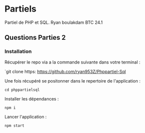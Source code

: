 # Partiels

Partiel de PHP et SQL.
Ryan boulakdam BTC 24.1







## Questions Parties 2 








### Installation

Récupérer le repo via a la commande suivante dans votre terminal :

`git clone https: https://github.com/ryan953Z/Phppartiel-Sql

Une fois récupéré se positonner dans le repertoire de l'application :

`cd phppartielsql`

Installer les dépendances :

`npm i`

Lancer l'application :

`npm start`
